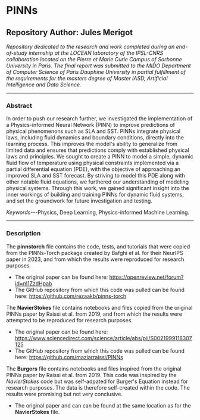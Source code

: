 # PINNs

## Repository Author: Jules Merigot


*Repository dedicated to the research and work completed during an end-of-study internship at the LOCEAN laboratory of the IPSL-CNRS collaboration located on the Pierre et Marie Curie Campus of Sorbonne University in Paris. The final report was submitted to the MIDO Department of Computer Science of Paris Dauphine University in partial fulfillment of the requirements for the masters degree of Master IASD, Artificial Intelligence and Data Science.*

---

### Abstract

In order to push our research further, we investigated the implementation of a Physics-informed Neural Network (PINN) to improve predictions of physical phenomenons such as SLA and SST. PINNs integrate physical laws, including fluid dynamics and boundary conditions, directly into the learning process. This improves the model's ability to generalize from limited data and ensures that predictions comply with established physical laws and principles. We sought to create a PINN to model a simple, dynamic fluid flow of temperature using physical constraints implemented via a partial differential equation (PDE), with the objective of approaching an improved SLA and SST forecast. By striving to model this PDE along with other notable fluid equations, we furthered our understanding of modeling physical systems. Through this work, we gained significant insight into the inner workings of building and training PINNs for dynamic fluid systems, and set the groundwork for future investigation and testing.

*Keywords*---Physics, Deep Learning, Physics-informed Machine Learning.

---

### Description

The **pinnstorch** file contains the code, tests, and tutorials that were copied from the PINNs-Torch package created by Bafghi et al. for their NeurIPS paper in 2023, and from which the results were reproduced for research purposes.
- The original paper can be found here: https://openreview.net/forum?id=nl1ZzdHpab
- The GitHub repository from which this code was pulled can be found here: https://github.com/rezaakb/pinns-torch


The **NavierStokes** file contains notebooks and files copied from the original PINNs paper by Raissi et al. from 2019, and from which the results were attempted to be reproduced for research purposes.
- The original paper can be found here: https://www.sciencedirect.com/science/article/abs/pii/S0021999118307125
- The GitHub repository from which this code was pulled can be found here: https://github.com/maziarraissi/PINNs


The **Burgers** file contains notebooks and files inspired from the original PINNs paper by Raissi et al. from 2019. This code was inspired by the *NavierStokes* code but was self-adpated for Burger's Equation instead for research purposes. The data is therefore self-created within the code. The results were promising but not very conclusive.
- The original paper and can can be found at the same location as for the **NavierStokes** file.